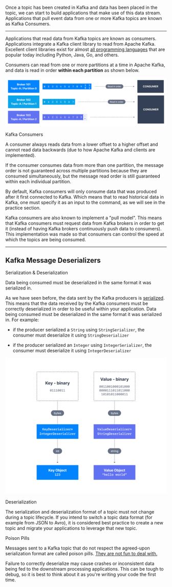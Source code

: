 Once a topic has been created in Kafka and data has been placed in the topic, we can start to build applications that make use of this data stream. Applications that pull event data from one or more Kafka topics are known as Kafka Consumers.

___

Applications that read data from Kafka topics are known as consumers. Applications integrate a Kafka client library to read from Apache Kafka. Excellent client libraries exist for almost [all programming languages](https://www.conduktor.io/kafka/kafka-sdk-list/) that are popular today including Python, Java, Go, and others.

Consumers can read from one or more partitions at a time in Apache Kafka, and data is read in order **within each partition** as shown below.

![Kafka_Consumers_1.webp](markdown-images/Kafka_Consumers_1.webp)

Kafka Consumers

A consumer always reads data from a lower offset to a higher offset and cannot read data backwards (due to how Apache Kafka and clients are implemented).

If the consumer consumes data from more than one partition, the message order is not guaranteed across multiple partitions because they are consumed simultaneously, but the message read order is still guaranteed within each individual partition.

By default, Kafka consumers will only consume data that was produced after it first connected to Kafka. Which means that to read historical data in Kafka, one must specify it as an input to the command, as we will see in the practice section.

Kafka consumers are also known to implement a "pull model". This means that Kafka consumers must request data from Kafka brokers in order to get it (instead of having Kafka brokers continuously push data to consumers). This implementation was made so that consumers can control the speed at which the topics are being consumed.

___

## Kafka Message Deserializers

Serialization & Deserialization

Data being consumed must be deserialized in the same format it was serialized in.

As we have seen before, the data sent by the Kafka producers is [serialized](https://www.conduktor.io/kafka/kafka-producers/). This means that the data received by the Kafka consumers must be correctly deserialized in order to be useful within your application. Data being consumed must be deserialized in the same format it was serialized in. For example:

- if the producer serialized a `String` using `StringSerializer`, the consumer must deserialize it using `StringDeserializer`

- if the producer serialized an `Integer` using `IntegerSerializer`, the consumer must deserialize it using `IntegerDeserializer`

![Kafka_Consumers_2.webp](markdown-images/Kafka_Consumers_2.webp)

Deserialization

The serialization and deserialization format of a topic must not change during a topic lifecycle. If you intend to switch a topic data format (for example from JSON to Avro), it is considered best practice to create a new topic and migrate your applications to leverage that new topic.

Poison Pills

Messages sent to a Kafka topic that do not respect the agreed-upon serialization format are called poison pills. [They are not fun to deal with.](https://www.slideshare.net/ConfluentInc/streaming-apps-and-poison-pills-handle-the-unexpected-with-kafka-streams-loic-divad-xebia-france-kafka-summit-sf-2019)

Failure to correctly deserialize may cause crashes or inconsistent data being fed to the downstream processing applications. This can be tough to debug, so it is best to think about it as you're writing your code the first time.